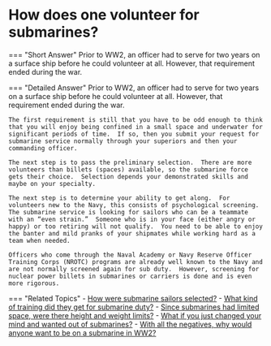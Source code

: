 # How does one volunteer for submarines?


=== "Short Answer"
    Prior to WW2, an officer had to serve for two years on a surface ship before he could volunteer at all. However, that requirement ended during the war.

=== "Detailed Answer"
    Prior to WW2, an officer had to serve for two years on a surface ship before he could volunteer at all.  However, that requirement ended during the war.

    The first requirement is still that you have to be odd enough to think that you will enjoy being confined in a small space and underwater for significant periods of time.  If so, then you submit your request for submarine service normally through your superiors and then your commanding officer.

    The next step is to pass the preliminary selection.  There are more volunteers than billets (spaces) available, so the submarine force gets their choice.  Selection depends your demonstrated skills and maybe on your specialty.

    The next step is to determine your ability to get along.  For volunteers new to the Navy, this consists of psychological screening.  The submarine service is looking for sailors who can be a teammate with an “even strain.”  Someone who is in your face (either angry or happy) or too retiring will not qualify.  You need to be able to enjoy the banter and mild pranks of your shipmates while working hard as a team when needed.

    Officers who come through the Naval Academy or Navy Reserve Officer Training Corps (NROTC) programs are already well known to the Navy and are not normally screened again for sub duty.  However, screening for nuclear power billets in submarines or carriers is done and is even more rigorous.

=== "Related Topics"
    - [How were submarine sailors selected?](./how-were-submarine-sailors-selected.md)
    - [What kind of training did they get for submarine duty?](./what-kind-of-training-did-they-get-for-submarine-duty.md)
    - [Since submarines had limited space, were there height and weight limits?](./since-submarines-had-limited-space-were-there-height-and-weight-limits.md)
    - [What if you just changed your mind and wanted out of submarines?](./what-if-you-just-changed-your-mind-and-wanted-out-of-submarines.md)
    - [With all the negatives, why would anyone want to be on a submarine in WW2?](./with-all-the-negatives-why-would-anyone-want-to-be-on-a-submarine-in-ww2.md)
